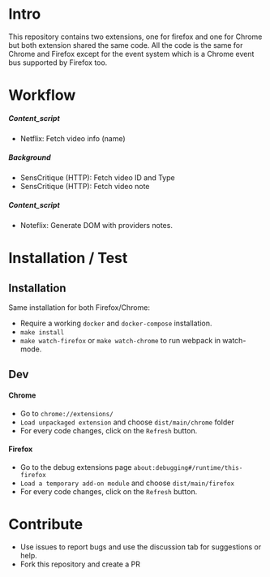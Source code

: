 # Intro
This repository contains two extensions, one for firefox and one for Chrome but both extension shared the same code.
All the code is the same for Chrome and Firefox except for the event system which is a Chrome event bus supported by Firefox too.

# Workflow
##### Content_script
- Netflix: Fetch video info (name)
##### Background
- SensCritique (HTTP): Fetch video ID and Type
- SensCritique (HTTP): Fetch video note
##### Content_script
- Noteflix: Generate DOM with providers notes.

# Installation / Test
## Installation
Same installation for both Firefox/Chrome: 
- Require a working `docker` and `docker-compose` installation.
- `make install`
- `make watch-firefox` or `make watch-chrome` to run webpack in watch-mode.
## Dev
#### Chrome
- Go to `chrome://extensions/`
- `Load unpackaged extension` and choose `dist/main/chrome` folder
- For every code changes, click on the `Refresh` button.

#### Firefox
- Go to the debug extensions page `about:debugging#/runtime/this-firefox`
- `Load a temporary add-on module` and choose `dist/main/firefox`
- For every code changes, click on the `Refresh` button.

# Contribute
- Use issues to report bugs and use the discussion tab for suggestions or help.
- Fork this repository and create a PR 
